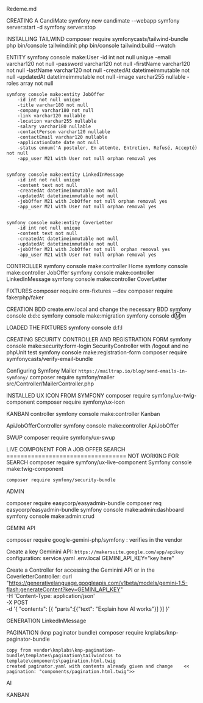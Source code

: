 Redeme.md

CREATING A CandiMate 
    symfony new candimate --webapp
    symfony server:start -d
    symfony server:stop
    

INSTALLING TAILWIND
    composer require symfonycasts/tailwind-bundle
    php bin/console tailwind:init
    php bin/console tailwind:build --watch


ENTITY
    symfony console make:User
        -id int not null unique
        -email varchar120 not null 
        -password varchar120 not null
        -firstName varchar120 not  null
        -lastName varchar120 not null
        -createdAt datetimeimmutable not null
        -updatedAt datetimeimmutable not null
        -image varchar255 nullable 
        -roles array not null


    symfony console make:entity JobOffer
        -id int not null unique 
        -title varchar180 not null
        -company varchar180 not null
        -link varchar120 nullable 
        -location varchar255 nullable
        -salary varchar180 nullable
        -contactPerson varchar120 nullable 
        -contactEmail varchar120 nullable 
        -applicationDate date not null 
        -status ennum('A postuler, En attente, Entretien, Refusé, Accepté) not null
        -app_user M21 with User not null orphan removal yes 


    symfony console make:entity LinkedInMessage
        -id int not null unique 
        -content text not null 
        -createdAt datetimeimmutable not null 
        -updatedAt datetimeimmutable not null 
        -jobOffer M21 with JobOffer not null orphan removal yes
        -app_user M21 with User not null orphan removal yes


    symfony console make:entity CoverLetter
        -id int not null unique 
        -content text not null
        -createdAt datetimeimmutable not null 
        -updatedAt datetimeimmutable not null 
        -jobOffer M21 with JobOffer not null  orphan removal yes
        -app_user M21 with User not null orphan removal yes




CONTROLLER
    symfony console make:controller Home
    symfony console make:controller JobOffer
    symfony console make:controller LinkedInMessage
    symfony console make:controller CoverLetter



FIXTURES 
    composer require orm-fixtures --dev
    composer require fakerphp/faker



CREATION BDD
    create.env.local and change the necessary BDD
    symfony console d:d:c
    symfony console make:migration
    symfony console d:m:m  


LOADED THE FIXTURES 
    symfony console d:f:l


CREATING SECURITY CONTROLLER AND REGISTRATION FORM
    symfony console make:security:form-login 
        SecurityController with /logout and no phpUnit test
    symfony console make:registration-form
         composer require symfonycasts/verify-email-bundle 

Configuring Symfony Mailer
    `https://mailtrap.io/blog/send-emails-in-symfony/`
    composer require symfony/mailer
    src/Controller/MailerController.php



INSTALLED UX ICON FROM SYMFONY 
    composer require symfony/ux-twig-component
    composer require symfony/ux-icon


KANBAN controller 
    symfony console make:controller Kanban

ApiJobOfferController
    symfony console make:controller ApiJobOffer


SWUP 
    composer require symfony/ux-swup

LIVE COMPONENT FOR A JOB OFFER SEARCH ================================== NOT WORKING FOR SEARCH
    composer require symfony/ux-live-component
    Symfony console make:twig-component

    composer require symfony/security-bundle

ADMIN

composer require easycorp/easyadmin-bundle
    composer req easycorp/easyadmin-bundle
    symfony console make:admin:dashboard    
    symfony console make:admin:crud 



GEMINI API

composer require google-gemini-php/symfony  : verifies in the vendor

Create a key Geminini API:
`https://makersuite.google.com/app/apikey`
configuration: service.yaml
.env.local GEMINI_API_KEY="key here"

Create a Controller for accessing the Geminini API or in the CoverletterController:
curl "https://generativelanguage.googleapis.com/v1beta/models/gemini-1.5-flash:generateContent?key=GEMINI_API_KEY" \
-H 'Content-Type: application/json' \
-X POST \
-d '{
  "contents": [{
    "parts":[{"text": "Explain how AI works"}]
    }]
   }'


GENERATION LinkedInMessage




PAGINATION (knp paginator bundle) 
    composer require knplabs/knp-paginator-bundle
    
    copy from vendor\knplabs\knp-pagination-bundle\templates\pagination\tailwindcss to template\components\pagination.html.twig
    created paginator.yaml with contents already given and change    << pagination: "components/pagination.html.twig">>

AI

KANBAN
